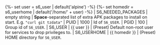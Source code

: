{%- set user    = s6_user | default('alpine') -%}
{%- set homedir = s6_userhome | default('/home/' + user) -%}
| S6_NEEDED_PACKAGES | empty string  | **Space**-separated list of extra APK packages to install on start. E.g. `"curl git tzdata"`
| PUID               | 1000          | Id of `S6_USER`.
| PGID               | 100           | Group id of `S6_USER`.
| S6_USER            | {{ user }}    | (Preset) Default non-root user for services to drop privileges to.
| S6_USERHOME        | {{ homedir }} | (Preset) HOME directory for `S6_USER`.
